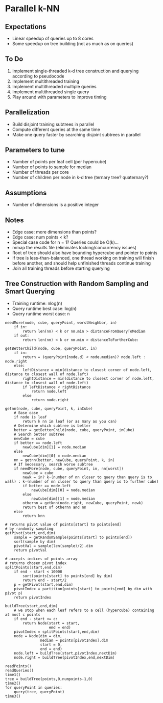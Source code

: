 # Parallel k-NN

## Expectations
- Linear speedup of queries up to 8 cores
- Some speedup on tree building (not as much as on queries)

## To Do
1. Implement single-threaded k-d tree construction and querying according to pseudocode
2. Implement multithreaded training
3. Implement multithreaded multiple queries
4. Implement multithreaded single query
5. Play around with parameters to improve timing

## Parallelization
- Build disjoint training subtrees in parallel
- Compute different queries at the same time
- Make one query faster by searching disjoint subtrees in parallel

## Parameters to tune
- Number of points per leaf cell (per hypercube)
- Number of points to sample for median
- Number of threads per core
- Number of children per node in k-d tree (ternary tree? quaternary?)

## Assumptions
- Number of dimensions is a positive integer

## Notes
- Edge case: more dimensions than points?
- Edge case: num points < k?
- Special case code for n = 1? Queries could be O(k)...
- mmap the results file (eliminates locking/concurrency issues)
- Root of tree should also have bounding hypercube and pointer to points
- If tree is less-than-balanced, one thread working on training will finish before another, and should help unfinished threads continue training
- Join all training threads before starting querying

## Tree Construction with Random Sampling and Smart Querying
- Training runtime: nlog(n)
- Query runtime best case: log(n)
- Query runtime worst case: n
```
needMore(node, cube, queryPoint, worstNeighbor, in)
    if in:
        return len(nn) < k or nn.min > distanceFromQueryToMedian
    if out:
        return len(nn) < k or nn.min > distanceToFurtherCube:

getBetterChild(node, cube, queryPoint, in)
    if in:
        return = (queryPoint[node.d] < node.median)? node.left : node.right
    else:
        leftDistance = min(distance to closest corner of node.left, distance to closest wall of node.left)
        rightDistance = min(distance to closest corner of node.left, distance to closest wall of node.left)
        if leftDistance < rightDistance
            return node.left
        else
            return node.right

getnn(node, cube, queryPoint, k, inCube)
    # Base case
    if node is leaf
        return k nn in leaf (or as many as you can)
    # Determine which subtree is better
    better = getBetterChild(node, cube, queryPoint, inCube)
    # Search better subtree
    newCube = cube
    if better == node.left
        newCube[dim][1] = node.median
    else
        newCube[dim][0] = node.median
    nn = getnn(better, newCube, queryPoint, k, in)
    # If necessary, search worse subtree
    if needMore(node, cube, queryPoint, in, nn[worst])
        newCube = cube
        newk = in? k-(number of nn closer to query than query is to wall) : k-(number of nn closer to query than query is to further cube)
        if better == node.left
            newCube[dim][0] = node.median
        else
            newCube[dim][1] = node.median
        othernn = getknn(node.right, newCube, queryPoint, newk)
        return best of othernn and nn
    else
        return knn

# returns pivot value of points[start] to points[end]
# by randomly sampling
getPivot(start,end,dim)
    sample = getRandomSample(points[start] to points[end])
    sort(sample by dim)
    pivotVal = sample[len(sample)/2].dim
    return pivotVal

# accepts indices of points array
# returns chosen pivot index
splitPoints(start,end,dim)
    if end - start < 10000
        sort(points[start] to points[end] by dim)
        return end - start/2
    p = getPivot(start,end,dim)
    pivotIndex = partition(points[start] to points[end] by dim with pivot p)
    return pivotIndex

buildTree(start,end,dim)
    # we stop when each leaf refers to a cell (hypercube) containing at most c points
    if end - start <= c:
        return Node(start = start,
                    end = end)
    pivotIndex = splitPoints(start,end,dim)
    node = Node(dim = dim,
                median = points[pivotIndex].dim
                start = 0,
                end = end)
    node.left = buildTree(start,pivotIndex,nextDim)
    node.right = buildTree(pivotIndex,end,nextDim)

readPoints()
readQueries()
time1()
tree = buildTree(points,0,numpoints-1,0)
time2()
for queryPoint in queries:
    query(tree, queryPoint)
time3()
```
